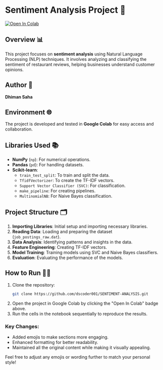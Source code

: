 

# Sentiment Analysis Project 🎉

[![Open In Colab](https://colab.research.google.com/assets/colab-badge.svg)](https://colab.research.google.com/github/dscoder001/SENTIMENT-ANALYSIS/blob/main/NLP_PROJECT.ipynb)

## Overview 📊

This project focuses on **sentiment analysis** using Natural Language Processing (NLP) techniques. It involves analyzing and classifying the sentiment of restaurant reviews, helping businesses understand customer opinions.

## Author 👤

**Dhiman Saha**

## Environment 🌐

The project is developed and tested in **Google Colab** for easy access and collaboration.

## Libraries Used 📚

- **NumPy** (`np`): For numerical operations.
- **Pandas** (`pd`): For handling datasets.
- **Scikit-learn**:
  - `train_test_split`: To train and split the data.
  - `TfidfVectorizer`: To create the TF-IDF vectors.
  - `Support Vector Classifier (SVC)`: For classification.
  - `make_pipeline`: For creating pipelines.
  - `MultinomialNB`: For Naive Bayes classification.

## Project Structure 🗂️

1. **Importing Libraries**: Initial setup and importing necessary libraries.
2. **Reading Data**: Loading and preparing the dataset (`job_postings_raw.dat`).
3. **Data Analysis**: Identifying patterns and insights in the data.
4. **Feature Engineering**: Creating TF-IDF vectors.
5. **Model Training**: Training models using SVC and Naive Bayes classifiers.
6. **Evaluation**: Evaluating the performance of the models.

## How to Run 🏃‍♂️

1. Clone the repository:
   ```bash
   git clone https://github.com/dscoder001/SENTIMENT-ANALYSIS.git
2. Open the project in Google Colab by clicking the "Open In Colab" badge above.
3. Run the cells in the notebook sequentially to reproduce the results.
   

### Key Changes:
- Added emojis to make sections more engaging.
- Enhanced formatting for better readability.
- Maintained all the original content while making it visually appealing.

Feel free to adjust any emojis or wording further to match your personal style!
